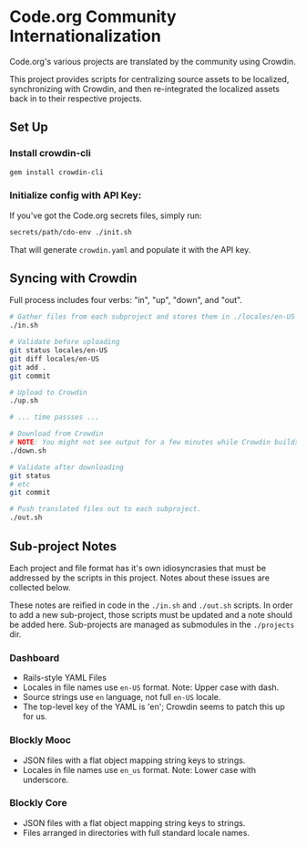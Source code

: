 # Code.org Community Internationalization

Code.org's various projects are translated by the community using Crowdin.

This project provides scripts for centralizing source assets to be localized,
synchronizing with Crowdin, and then re-integrated the localized assets back
in to their respective projects.


## Set Up

### Install crowdin-cli

```bash
gem install crowdin-cli
```

### Initialize config with API Key:

If you've got the Code.org secrets files, simply run:

```bash
secrets/path/cdo-env ./init.sh
```

That will generate `crowdin.yaml` and populate it with the API key.


## Syncing with Crowdin

Full process includes four verbs: "in", "up", "down", and "out".

```bash
# Gather files from each subproject and stores them in ./locales/en-US
./in.sh

# Validate before uploading
git status locales/en-US
git diff locales/en-US
git add .
git commit

# Upload to Crowdin
./up.sh

# ... time passses ...

# Download from Crowdin
# NOTE: You might not see output for a few minutes while Crowdin builds.
./down.sh

# Validate after downloading
git status
# etc
git commit

# Push translated files out to each subproject.
./out.sh


```


## Sub-project Notes

Each project and file format has it's own idiosyncrasies that must be addressed
by the scripts in this project. Notes about these issues are collected below.

These notes are reified in code in the `./in.sh` and `./out.sh` scripts.  In
order to add a new sub-project, those scripts must be updated and a note should
be added here. Sub-projects are managed as submodules in the `./projects` dir.

### Dashboard

- Rails-style YAML Files
- Locales in file names use `en-US` format. Note: Upper case with dash.
- Source strings use `en` language, not full `en-US` locale.
- The top-level key of the YAML is 'en'; Crowdin seems to patch this up for us.

### Blockly Mooc

- JSON files with a flat object mapping string keys to strings.
- Locales in file names use `en_us` format. Note: Lower case with underscore.

### Blockly Core

- JSON files with a flat object mapping string keys to strings.
- Files arranged in directories with full standard locale names.

